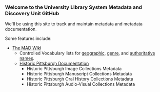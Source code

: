### Welcome to the University Library System Metadata and Discovery Unit GitHub

We'll be using this site to track and maintain metadata and metadata documentation.

Some features include:
- [The MAD Wiki](https://github.com/uls-mad/islandora_metadata/wiki)
	- Controlled Vocabulary lists for [geographic](https://github.com/uls-mad/islandora_metadata/wiki/geographic-headings), [genre](https://github.com/uls-mad/islandora_metadata/wiki/Genre-Terms-for-Historic-Pittsburgh-Digital-Objects), and [authoritative names](https://github.com/uls-mad/islandora_metadata/wiki/name-authorities).
	- [Historic Pittsburgh Documentation](https://github.com/uls-mad/islandora_metadata/wiki/Historic-Pittsburgh-Documentation)
		- Historic Pittsburgh Image Collections Metadata
		- Historic Pittsburgh Manuscript Collections Metadata
		- Historic Pittsburgh Oral History Collections Metadata
		- Historic Pittsburgh Audio-Visual Collections Metadata
